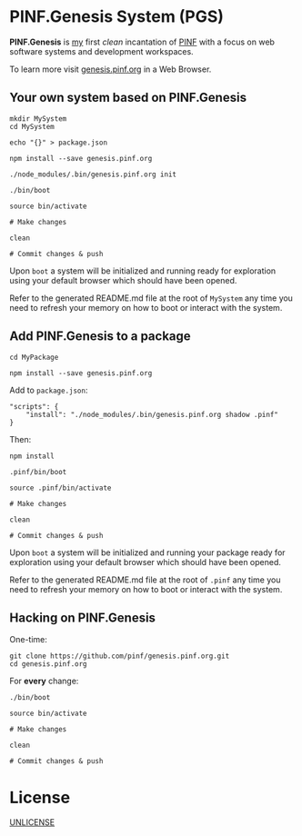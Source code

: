 PINF.Genesis System (PGS)
=========================

**PINF.Genesis** is [my](http://christophdorn.com) first *clean* incantation of [PINF](http://pinf.org) with a focus on web software systems and development workspaces.

To learn more visit [genesis.pinf.org](http://genesis.pinf.org) in a Web Browser.


Your own system based on PINF.Genesis
-------------------------------------

	mkdir MySystem
	cd MySystem

	echo "{}" > package.json

	npm install --save genesis.pinf.org

	./node_modules/.bin/genesis.pinf.org init

	./bin/boot

	source bin/activate

	# Make changes

	clean

	# Commit changes & push

Upon `boot` a system will be initialized and running ready for exploration using your default browser which should have been opened.

Refer to the generated README.md file at the root of `MySystem` any time you need to refresh your memory on how to boot or interact with the system.


Add PINF.Genesis to a package
-----------------------------

	cd MyPackage

	npm install --save genesis.pinf.org

Add to `package.json`:

	"scripts": {
		"install": "./node_modules/.bin/genesis.pinf.org shadow .pinf"
	}

Then:

	npm install

	.pinf/bin/boot

	source .pinf/bin/activate

	# Make changes

	clean

	# Commit changes & push

Upon `boot` a system will be initialized and running your package ready for exploration using your default browser which should have been opened.

Refer to the generated README.md file at the root of `.pinf` any time you need to refresh your memory on how to boot or interact with the system.


Hacking on PINF.Genesis
-----------------------

One-time:

	git clone https://github.com/pinf/genesis.pinf.org.git
	cd genesis.pinf.org

For **every** change:

	./bin/boot

	source bin/activate

	# Make changes

	clean

	# Commit changes & push


License
=======

[UNLICENSE](http://unlicense.org/)

